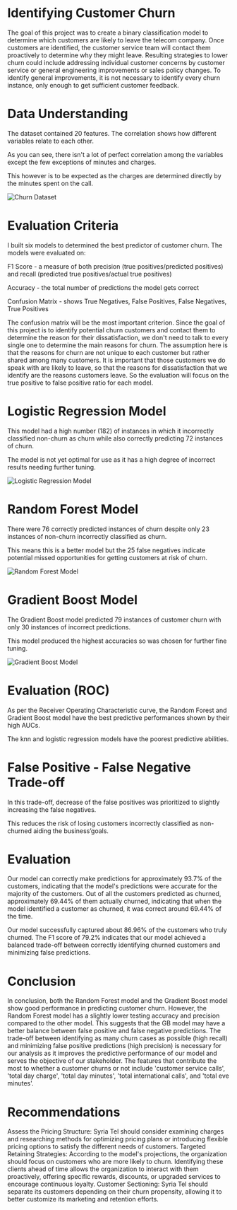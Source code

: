 # Identifying Customer Churn

The goal of this project was to create a binary classification model to determine which customers are likely to leave the telecom company. Once customers are identified, the customer service team will contact them proactively to determine why they might leave. Resulting strategies to lower churn could include addressing individual customer concerns by customer service or general engineering improvements or sales policy changes.
To identify general improvements, it is not necessary to identify every churn instance, only enough to get sufficient customer feedback.


# Data Understanding

The dataset contained 20 features. The correlation shows how different variables relate to each other.

As you can see, there isn't a lot of perfect correlation among the variables except the few exceptions of minutes and charges.

This however is to be expected as the charges are determined directly by the minutes spent on the call.

![Churn Dataset](images/dataset.jpg)


# Evaluation Criteria

I built six models to determined the best predictor of customer churn. The models were evaluated on:

F1 Score - a measure of both precision (true positives/predicted positives) and recall (predicted true positives/actual true positives)

Accuracy - the total number of predictions the model gets correct

Confusion Matrix - shows True Negatives, False Positives, False Negatives, True Positives

The confusion matrix will be the most important criterion. Since the goal of this project is to identify potential churn customers and contact them to determine the reason for their dissatisfaction, we don't need to talk to every single one to determine the main reasons for churn. The assumption here is that the reasons for churn are not unique to each customer but rather shared among many customers. It is important that those customers we do speak with are likely to leave, so that the reasons for dissatisfaction that we identify are the reasons customers leave. So the evaluation will focus on the true positive to false positive ratio for each model.

# Logistic Regression Model

This model had a high number (182) of instances in which it incorrectly classified non-churn as churn while also correctly predicting 72 instances of churn.

The model is not yet optimal for use as it has  a high degree of incorrect results needing further tuning.

![Logistic Regression Model](images/LogisticRegression.jpg)

# Random Forest Model

There were 76 correctly predicted instances of churn despite only 23 instances of non-churn incorrectly classified as churn.

This means this is a better model but the 25 false negatives indicate potential missed opportunities for getting customers at risk of churn.

![Random Forest Model](images/RandomForest.jpg)

# Gradient Boost Model

The Gradient Boost model predicted 79 instances of customer churn with only 30 instances of incorrect predictions.

This model produced the highest accuracies so was chosen for further fine tuning.

![Gradient Boost Model](images/GradientBoost.jpg)

# Evaluation (ROC)

As per the Receiver Operating Characteristic curve, the Random Forest and Gradient Boost model have the best predictive performances shown by their high AUCs.

The knn and logistic regression models have the poorest predictive abilities.

# False Positive - False Negative Trade-off

In this trade-off, decrease of the false positives was prioritized to slightly increasing the false negatives.

This reduces the risk of losing customers incorrectly classified as non-churned aiding the business’goals.

# Evaluation

Our model can correctly make predictions for approximately 93.7% of the customers, indicating that the model's predictions were accurate for the majority of the customers. Out of all the customers predicted as churned, approximately 69.44% of them actually churned, indicating that when the model identified a customer as churned, it was correct around 69.44% of the time. 

Our model successfully captured about 86.96% of the customers who truly churned. The F1 score of 79.2% indicates that our model achieved a balanced trade-off between correctly identifying churned customers and minimizing false predictions.

# Conclusion

In conclusion, both the Random Forest model and the Gradient Boost model show good performance in predicting customer churn. However, the Random Forest model has a slightly lower testing accuracy and precision compared to the other model. This suggests that the GB model may have a better balance between false positive and false negative predictions.
The trade-off between identifying as many churn cases as possible (high recall) and minimizing false positive predictions (high precision) is necessary for our analysis as it improves the predictive performance of our model and serves the objective of our stakeholder.
The features that contribute the most to whether a customer churns or not include 'customer service calls', 'total day charge', 'total day minutes', 'total international calls', and 'total eve minutes'.

# Recommendations

Assess the Pricing Structure: Syria Tel should consider examining charges and researching methods for optimizing pricing plans or introducing flexible pricing options to satisfy the different needs of customers. 
Targeted Retaining Strategies: According to the model's projections, the organization should focus on customers who are more likely to churn. Identifying these clients ahead of time allows the organization to interact with them proactively, offering specific rewards, discounts, or upgraded services to encourage continuous loyalty. 
Customer Sectioning: Syria Tel should separate its customers depending on their churn propensity, allowing it to better customize its marketing and retention efforts. 



